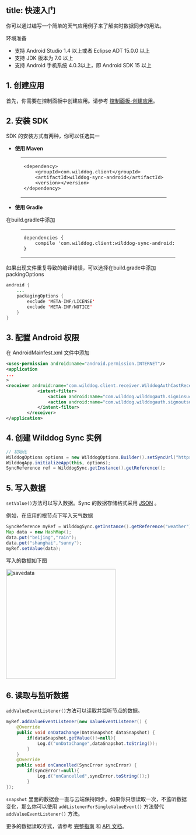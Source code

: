 
title: 快速入门
---
你可以通过编写一个简单的天气应用例子来了解实时数据同步的用法。


<div class="env">
    <p class="env-title">环境准备</p>
    <ul>
        <li>支持 Android Studio 1.4 以上或者 Eclipse ADT 15.0.0 以上</li>
        <li>支持 JDK 版本为 7.0 以上</li>
        <li>支持 Android 手机系统 4.0.3以上，即 Android SDK 15 以上</li>
    </ul>
</div>


## 1. 创建应用

首先，你需要在控制面板中创建应用。请参考 [控制面板-创建应用](/console/creat.html)。

## 2. 安装 SDK

SDK 的安装方式有两种，你可以任选其一

* **使用 Maven**

<figure class="highlight xml"><table><tbody><tr><td class="code"><pre><div class="line"><span class="tag">&lt;<span class="name">dependency</span>&gt;</span></div><div class="line">    <span class="tag">&lt;<span class="name">groupId</span>&gt;</span>com.wilddog.client<span class="tag">&lt;/<span class="name">groupId</span>&gt;</span></div><div class="line">    <span class="tag">&lt;<span class="name">artifactId</span>&gt;</span>wilddog-sync-android<span class="tag">&lt;/<span class="name">artifactId</span>&gt;</span></div><div class="line">    <span class="tag">&lt;<span class="name">version</span>&gt;</span><span class="android-sync-version"></span><span class="tag">&lt;/<span class="name">version</span>&gt;</span></div><div class="line"><span class="tag">&lt;/<span class="name">dependency</span>&gt;</span></div></pre></td></tr></tbody></table></figure>

* **使用 Gradle**

在build.gradle中添加

<figure class="highlight java"><table><tbody><tr><td class="code"><pre><div class="line">dependencies {</div><div class="line">    compile <span class="string">&apos;com.wilddog.client:wilddog-sync-android:<span class="android-sync-version"></span>&apos;</span></div><div class="line">}</div></pre></td></tr></tbody></table></figure>

如果出现文件重复导致的编译错误，可以选择在build.grade中添加packingOptions

```java
android {
    ...
    packagingOptions {
        exclude 'META-INF/LICENSE'
        exclude 'META-INF/NOTICE'
    }
}
```

## 3. 配置 Android 权限

在 AndroidMainfest.xml 文件中添加

```xml
<uses-permission android:name="android.permission.INTERNET"/>
<application 
...
>
<receiver android:name="com.wilddog.client.receiver.WilddogAuthCastReceiver">
            <intent-filter>
                <action android:name="com.wilddog.wilddogauth.signinsuccess"/>
                <action android:name="com.wilddog.wilddogauth.signoutsuccess"/>
            </intent-filter>
        </receiver>
</application>		
```

## 4. 创建 Wilddog Sync 实例
```java
// 初始化
WilddogOptions options = new WilddogOptions.Builder().setSyncUrl("https://<wilddog appId>.wilddogio.com").build();
WilddogApp.initializeApp(this, options);
SyncReference ref = WilddogSync.getInstance().getReference();
```

## 5. 写入数据

`setValue()`方法可以写入数据。Sync 的数据存储格式采用 [JSON](http://json.org/json-zh.html) 。

例如，在应用的根节点下写入天气数据 

```java
SyncReference myRef = WilddogSync.getInstance().getReference("weather")
Map data = new HashMap();
data.put("beijing","rain");
data.put("shanghai","sunny");
myRef.setValue(data);

```

写入的数据如下图

<img src="/images/saveapp.png" alt="savedata" width="300" >

## 6. 读取与监听数据

`addValueEventListener()`方法可以读取并监听节点的数据。

```java
myRef.addValueEventListener(new ValueEventListener() {
    @Override
    public void onDataChange(DataSnapshot dataSnapshot) {
        if(dataSnapshot.getValue()!=null){
        	Log.d("onDataChange",dataSnapshot.toString());
        }
    }
    @Override
    public void onCancelled(SyncError syncError) {
        if(syncError!=null){
     		Log.d("onCancelled",syncError.toString());}
        }
});
```

`snapshot` 里面的数据会一直与云端保持同步。如果你只想读取一次，不监听数据变化，那么你可以使用 `addListenerForSingleValueEvent()` 方法替代 `addValueEventListener()` 方法。

更多的数据读取方式，请参考 [完整指南](/guide/sync/android/save-data.html) 和 [API 文档](/api/sync/android.html)。